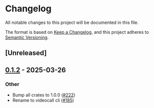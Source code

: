 # Changelog

All notable changes to this project will be documented in this file.

The format is based on [Keep a Changelog](https://keepachangelog.com/en/1.0.0/),
and this project adheres to [Semantic Versioning](https://semver.org/spec/v2.0.0.html).

## [Unreleased]

## [0.1.2](https://github.com/security-union/videocall-rs/compare/videocall-nokhwa-bindings-linux-v0.1.1...videocall-nokhwa-bindings-linux-v0.1.2) - 2025-03-26

### Other

- Bump all crates to 1.0.0 ([#222](https://github.com/security-union/videocall-rs/pull/222))
- Rename to videocall cli ([#185](https://github.com/security-union/videocall-rs/pull/185))
